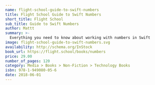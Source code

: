 ```yaml
---
name: flight-school-guide-to-swift-numbers
title: Flight School Guide to Swift Numbers
short_title: Flight School
sub_title: Guide to Swift Numbers
author: Mattt
summary: >-
  Everything you need to know about working with numbers in Swift
image: flight-school-guide-to-swift-numbers.svg
availability: http://schema.org/InStock
book_url: https://flight.school/books/numbers
price: 29.00
number_of_pages: 120
category: Media > Books > Non-Fiction > Technology Books
isbn: 978-1-949080-05-6
date: 2018-06-01
---
```

